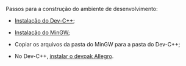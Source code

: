 Passos para a construção do ambiente de desenvolvimento:

* [Instalação do Dev-C++](http://sourceforge.net/projects/dev-cpp/files/Binaries/Dev-C%2B%2B%204.9.9.2/devcpp-4.9.9.2_setup.exe/download?use_mirror=nbtelecom%7C);

* [Instalação do MinGW](http://sourceforge.net/projects/mingw/files/OldFiles/MinGW%205.1.6/%7C);

* Copiar os arquivos da pasta do MinGW para a pasta do Dev-C++;

* No Dev-C++, [instalar o devpak Allegro](http://sourceforge.net/projects/alleg/files/allegro-bin/4.2.1/allegro-4.2.1-1mol.DevPak/download?use_mirror=nbtelecom%7C).
